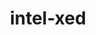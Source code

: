 ---
title: "intel-xed"
layout: cache
category: package
meta: {"versions": ["12.0.1", "2019.03.01"], "compilers": ["gcc@10.3.0", "gcc@7.3.0", "gcc@7.3.1", "gcc@7.4.0", "gcc@7.5.0", "gcc@8.1.0", "gcc@8.3.1", "gcc@8.4.1", "gcc@9.3.0"]}
spec_files: 
 - spec-0.json
 - spec-1.json
 - spec-2.json
 - spec-3.json
 - spec-4.json
 - spec-5.json
 - spec-6.json
 - spec-7.json
 - spec-8.json
 - spec-9.json
 - spec-10.json
 - spec-11.json
 - spec-12.json
 - spec-13.json
 - spec-14.json
 - spec-15.json
 - spec-16.json
 - spec-17.json
 - spec-18.json
 - spec-19.json
 - spec-20.json
 - spec-21.json
 - spec-22.json
 - spec-23.json
 - spec-24.json
 - spec-25.json
 - spec-26.json
spec_names:
 - 'intel-xed@2019.03.01%gcc@7.5.0~debug arch=linux-ubuntu18.04-x86_64'
 - 'intel-xed@2019.03.01%gcc@9.3.0~debug arch=linux-ubuntu20.04-x86_64'
 - 'intel-xed@12.0.1%gcc@7.5.0~debug~pic patches=acffa07 arch=linux-ubuntu18.04-x86_64'
 - 'intel-xed@2019.03.01%gcc@7.4.0~debug arch=linux-ubuntu18.04-x86_64'
 - 'intel-xed@2019.03.01%gcc@8.1.0~debug arch=linux-rhel7-x86_64'
 - 'intel-xed@12.0.1%gcc@8.3.1~debug~pic patches=acffa07 arch=linux-rhel8-x86_64'
 - 'intel-xed@2019.03.01%gcc@7.3.0~debug arch=linux-rhel7-x86_64'
 - 'intel-xed@2019.03.01%gcc@7.3.0~debug arch=linux-ubuntu18.04-x86_64'
 - 'intel-xed@12.0.1%gcc@10.3.0~debug~pic patches=acffa07 arch=linux-ubuntu21.04-x86_64'
 - 'intel-xed@2019.03.01%gcc@7.3.0~debug arch=linux-centos7-x86_64'
 - 'intel-xed@2019.03.01%gcc@7.3.0~debug arch=linux-rhel8-x86_64'
 - 'intel-xed@12.0.1%gcc@7.5.0~debug~pic arch=linux-ubuntu18.04-x86_64'
 - 'intel-xed@12.0.1%gcc@9.3.0~debug~pic patches=acffa07 arch=linux-ubuntu20.04-x86_64'
 - 'intel-xed@12.0.1%gcc@8.1.0~debug~pic patches=acffa07 arch=linux-rhel7-x86_64'
 - 'intel-xed@12.0.1%gcc@7.3.1~debug~pic patches=acffa07 arch=linux-amzn2-x86_64'
 - 'intel-xed@2019.03.01%gcc@8.1.0~debug arch=linux-centos7-x86_64'
 - 'intel-xed@2019.03.01%gcc@8.3.1~debug arch=linux-centos8-x86_64'
 - 'intel-xed@12.0.1%gcc@8.3.1~debug~pic arch=linux-rhel8-x86_64'
 - 'intel-xed@2019.03.01%gcc@8.3.1~debug arch=linux-rhel8-x86_64'
 - 'intel-xed@2019.03.01%gcc@7.3.0~debug arch=linux-centos8-x86_64'
 - 'intel-xed@2019.03.01%gcc@7.5.0~debug arch=linux-ubuntu18.04-x86_64'
 - 'intel-xed@12.0.1%gcc@9.3.0~debug~pic arch=linux-ubuntu20.04-x86_64'
 - 'intel-xed@12.0.1%gcc@9.3.0~debug~pic patches=acffa07 arch=cray-cnl7-haswell'
 - 'intel-xed@12.0.1%gcc@9.3.0~debug~pic patches=acffa07 arch=linux-rhel7-x86_64'
 - 'intel-xed@2019.03.01%gcc@8.1.0~debug arch=linux-rhel7-x86_64'
 - 'intel-xed@12.0.1%gcc@8.4.1~debug~pic patches=acffa07 arch=linux-rhel8-x86_64'
 - 'intel-xed@12.0.1%gcc@8.1.0~debug~pic arch=linux-rhel7-x86_64'
---